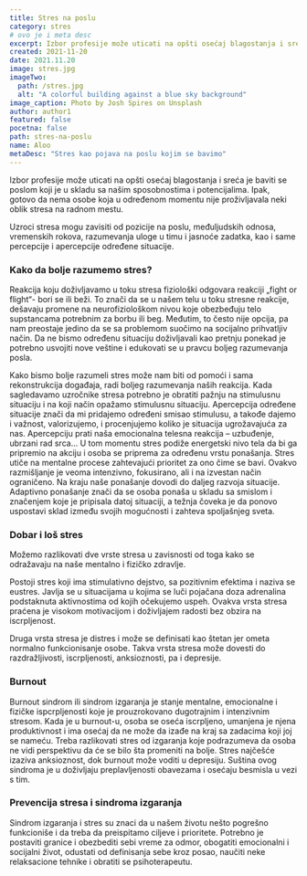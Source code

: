 ```yaml
---
title: Stres na poslu
category: stres
# ovo je i meta desc
excerpt: Izbor profesije može uticati na opšti osećaj blagostanja i sreća je baviti se poslom koji je u skladu sa našim sposobnostima i potencijalima.
created: 2021-11-20
date: 2021.11.20
image: stres.jpg
imageTwo:
  path: /stres.jpg
  alt: "A colorful building against a blue sky background"
image_caption: Photo by Josh Spires on Unsplash
author: author1
featured: false
pocetna: false
path: stres-na-poslu
name: Aloo
metaDesc: "Stres kao pojava na poslu kojim se bavimo"
---
```


Izbor profesije može uticati na opšti osećaj blagostanja i sreća je baviti se poslom koji je u skladu sa našim sposobnostima i potencijalima. Ipak, gotovo da nema osobe koja u određenom momentu nije proživljavala neki oblik stresa na radnom mestu.

Uzroci stresa mogu zavisiti od pozicije na poslu, međuljudskih odnosa, vremenskih rokova, razumevanja uloge u timu i jasnoće zadatka, kao i same percepcije i apercepcije određene situacije.

### Kako da bolje razumemo stres?

Reakcija koju doživljavamo u toku stresa fiziološki odgovara reakciji „fight or flight“- bori se ili beži. To znači da se u našem telu u toku stresne reakcije, dešavaju promene na neurofiziološkom nivou koje obezbeđuju telo supstancama potrebnim za borbu ili beg. Međutim, to često nije opcija, pa nam preostaje jedino da se sa problemom suočimo na socijalno prihvatljiv način. Da ne bismo određenu situaciju doživljavali kao pretnju ponekad je potrebno usvojiti nove veštine i edukovati se u pravcu boljeg razumevanja posla.

Kako bismo bolje razumeli stres može nam biti od pomoći i sama rekonstrukcija događaja, radi boljeg razumevanja naših reakcija. Kada sagledavamo uzročnike stresa potrebno je obratiti pažnju na stimulusnu situaciju i na koji način opažamo stimulusnu situaciju. Apercepcija određene situacije znači da mi pridajemo određeni smisao stimulusu, a takođe dajemo i važnost, valorizujemo, i procenjujemo koliko je situacija ugrožavajuća za nas. Apercepciju prati naša emocionalna telesna reakcija – uzbuđenje, ubrzani rad srca... U tom momentu stres podiže energetski nivo tela da bi ga pripremio na akciju i osoba se priprema za određenu vrstu ponašanja. Stres utiče na mentalne procese zahtevajući prioritet za ono čime se bavi. Ovakvo razmišljanje je veoma intenzivno, fokusirano, ali i na izvestan način ograničeno. Na kraju naše ponašanje dovodi do daljeg razvoja situacije. Adaptivno ponašanje znači da se osoba ponaša u skladu sa smislom i značenjem koje je pripisala datoj situaciji, a težnja čoveka je da ponovo uspostavi sklad između svojih mogućnosti i zahteva spoljašnjeg sveta.

### Dobar i loš stres

Možemo razlikovati dve vrste stresa u zavisnosti od toga kako se odražavaju na naše mentalno i fizičko zdravlje.

Postoji stres koji ima stimulativno dejstvo, sa pozitivnim efektima i naziva se eustres. Javlja se u situacijama u kojima se luči pojačana doza adrenalina podstaknuta aktivnostima od kojih očekujemo uspeh. Ovakva vrsta stresa praćena je visokom motivacijom i doživljajem radosti bez obzira na iscrpljenost.

Druga vrsta stresa je distres i može se definisati kao štetan jer ometa normalno funkcionisanje osobe. Takva vrsta stresa može dovesti do razdražljivosti, iscrpljenosti, anksioznosti, pa i depresije.

### Burnout

Burnout sindrom ili sindrom izgaranja je stanje mentalne, emocionalne i fizičke ispcrpljenosti koje je prouzrokovano dugotrajnim i intenzivnim stresom. Kada je u burnout-u, osoba se oseća iscrpljeno, umanjena je njena produktivnost i ima osećaj da ne može da izađe na kraj sa zadacima koji joj se nameću. Treba razlikovati stres od izgaranja koje podrazumeva da osoba ne vidi perspektivu da će se bilo šta promeniti na bolje. Stres najčešće izaziva anksioznost, dok burnout može voditi u depresiju. Suština ovog sindroma je u doživljaju preplavljenosti obavezama i osećaju besmisla u vezi s tim.

### Prevencija stresa i sindroma izgaranja

Sindrom izgaranja i stres su znaci da u našem životu nešto pogrešno funkcioniše i da treba da preispitamo ciljeve i prioritete. Potrebno je postaviti granice i obezbediti sebi vreme za odmor, obogatiti emocionalni i socijalni život, odustati od definisanja sebe kroz posao, naučiti neke relaksacione tehnike i obratiti se psihoterapeutu.

